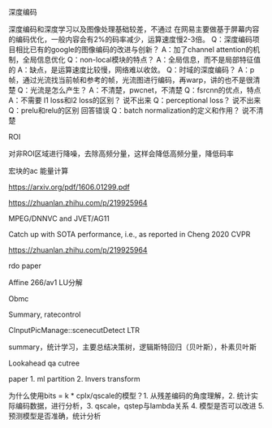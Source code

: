 深度编码

深度编码和深度学习以及图像处理基础较差，不通过 在网易主要做基于屏幕内容的编码优化，一般内容会有2%的码率减少，运算速度慢2-3倍。 Q：深度编码项目相比已有的google的图像编码的改进与创新？ A：加了channel attention的机制，全局信息优化 Q：non-local模块的特点？ A：全局信息，而不是局部特征值的 A：缺点，是运算速度比较慢，网络难以收敛。 Q：时域的深度编码？ A：p帧，通过光流找当前帧和参考的帧，光流图进行编码，再warp，讲的也不是很清楚 Q：光流是怎么产生？ A：不清楚，pwcnet，不清楚 Q：fsrcnn的优点，特点 A：不需要 l1 loss和l2 loss的区别？ 说不出来 Q：perceptional loss？ 说不出来 Q：prelu和relu的区别 回答错误 Q：batch normalization的定义和作用？ 说不清楚



ROI

对非ROI区域进行降噪，去除高频分量，这样会降低高频分量，降低码率

宏块的ac 能量计算

https://arxiv.org/pdf/1606.01299.pdf

https://zhuanlan.zhihu.com/p/219925964





 MPEG/DNNVC and JVET/AG11

Catch up with SOTA performance, i.e., as reported in Cheng 2020 CVPR

https://zhuanlan.zhihu.com/p/219925964



rdo paper

Affine 266/av1 LU分解

Obmc



Summary, ratecontrol

CInputPicManage::scenecutDetect LTR

summary，统计学习，主要总结决策树，逻辑斯特回归（贝叶斯），朴素贝叶斯

Lookahead  qa  cutree

paper 1. ml partition 2. Invers transform

为什么使用bits = k * cplx/qscale的模型？1. 从残差编码的角度理解，2. 统计实际编码数据，进行分析，3. qscale，qstep与lambda关系 4. 模型是否可以改进 5. 预测模型是否准确，统计分析


